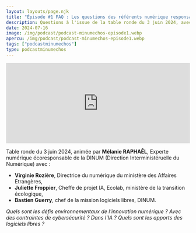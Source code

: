 ```yaml
---
layout: layouts/page.njk
title: "Épisode #1 FAQ : Les questions des référents numérique responsable"
description: Questions à l'issue de la table ronde du 3 juin 2024, avec Virginie Rozière, Juliette Froppier, Bastien Guerry et animée par Mélanie Raphaël. Quels sont les défis environnementaux de l'innovation numérique ?
date: 2024-07-16
image: /img/podcast/podcast-minumechos-episode1.webp
apercu: /img/podcast/podcast-minumechos-episode1.webp
tags: ["podcastminumechos"]
type: podcastminumechos
---
```

<!-- intégration Acast -->

<iframe src="https://embed.acast.com/$/669e18c83847f8c1a590bc69/66a250f88f24d109f2186db2?" frameBorder="0" width="100%" height="220px" allow="autoplay"></iframe>

<!-- légende du podcast-->

<!-- forcer un saut de ligne-->
</br>

Table ronde du 3 juin 2024, animée par **Mélanie RAPHAÊL**, Experte numérique écoresponsable de la DINUM (Direction Interministéruelle du Numérique) avec :
* **Virginie Rozière**, Directrice du numérique du ministère des Affaires Etrangères,
* **Juliette Froppier**, Cheffe de projet IA, Ecolab, ministère de la transition écologique,
* **Bastien Guerry**, chef de la mission logiciels libres, DINUM.

*Quels sont les défis environnementaux de l'innovation numérique ? Avec des contraintes de cybersécurité ? Dans l'IA ? Quels sont les apports des logiciels libres ?*


